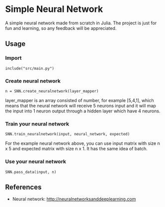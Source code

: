 # Simple Neural Network
A simple neural network made from scratch in Julia. The project is just for fun and learning, so any feedback will be appreciated.

## Usage
### Import
```include("src/main.py")```

### Create neural network
```n = SNN.create_neuralnetwork(layer_mapper)```

layer_mapper is an array consisted of number, for example [5,4,1], which means that the neural network will receive 5 neurons input and it will map the input into 1 neuron output through a hidden layer which have 4 neurons.

### Train your neural network
```SNN.train_neuralnetwork(input, neural_network, expected)```

For the example neural network above, you can use input matrix with size n x 5 and expected matrix with size n x 1. It has the same idea of batch.

### Use your neural network
```SNN.pass_data(input, n)```

## References
- Neural network: http://neuralnetworksanddeeplearning.com